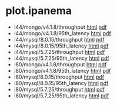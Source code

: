 # plot.ipanema

* i44/mongo/v4.1.8/throughput [html](i44/mongo/v4.1.8/throughput.html) [pdf](i44/mongo/v4.1.8/throughput.pdf)
* i44/mongo/v4.1.8/95th_latency [html](i44/mongo/v4.1.8/95th_latency.html) [pdf](i44/mongo/v4.1.8/95th_latency.pdf)
* i44/mysql/8.0.15/throughput [html](i44/mysql/8.0.15/throughput.html) [pdf](i44/mysql/8.0.15/throughput.pdf)
* i44/mysql/8.0.15/95th_latency [html](i44/mysql/8.0.15/95th_latency.html) [pdf](i44/mysql/8.0.15/95th_latency.pdf)
* i44/mysql/5.7.25/throughput [html](i44/mysql/5.7.25/throughput.html) [pdf](i44/mysql/5.7.25/throughput.pdf)
* i44/mysql/5.7.25/95th_latency [html](i44/mysql/5.7.25/95th_latency.html) [pdf](i44/mysql/5.7.25/95th_latency.pdf)
* i80/mongo/v4.1.8/throughput [html](i80/mongo/v4.1.8/throughput.html) [pdf](i80/mongo/v4.1.8/throughput.pdf)
* i80/mongo/v4.1.8/95th_latency [html](i80/mongo/v4.1.8/95th_latency.html) [pdf](i80/mongo/v4.1.8/95th_latency.pdf)
* i80/mysql/8.0.15/throughput [html](i80/mysql/8.0.15/throughput.html) [pdf](i80/mysql/8.0.15/throughput.pdf)
* i80/mysql/8.0.15/95th_latency [html](i80/mysql/8.0.15/95th_latency.html) [pdf](i80/mysql/8.0.15/95th_latency.pdf)
* i80/mysql/5.7.25/throughput [html](i80/mysql/5.7.25/throughput.html) [pdf](i80/mysql/5.7.25/throughput.pdf)
* i80/mysql/5.7.25/95th_latency [html](i80/mysql/5.7.25/95th_latency.html) [pdf](i80/mysql/5.7.25/95th_latency.pdf)
